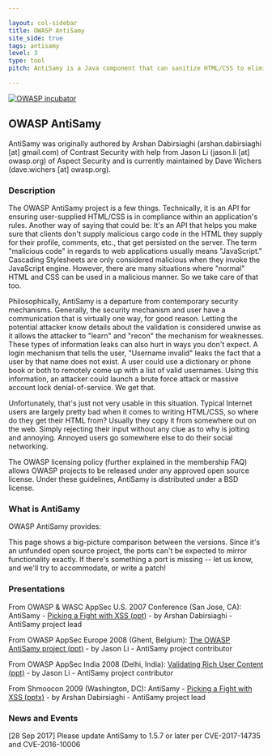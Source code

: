 ```yaml
---

layout: col-sidebar
title: OWASP AntiSamy
site_side: true
tags: antisamy
level: 3
type: tool
pitch: AntiSamy is a Java component that can sanitize HTML/CSS to eliminate potentially malicious JavaScript.

---
```

<!-- rebuild 40 -->

[![OWASP incubator](https://img.shields.io/badge/owasp-incubator%20project-blue)](https://www.owasp.org/projects)

## OWASP AntiSamy

AntiSamy was originally authored by Arshan Dabirsiaghi (arshan.dabirsiaghi [at] gmail.com) of Contrast Security with help from Jason Li (jason.li [at] owasp.org) of Aspect Security and is currently maintained by Dave Wichers (dave.wichers [at] owasp.org).

### Description
The OWASP AntiSamy project is a few things. Technically, it is an API for ensuring user-supplied HTML/CSS is in compliance within an application's rules. Another way of saying that could be: It's an API that helps you make sure that clients don't supply malicious cargo code in the HTML they supply for their profile, comments, etc., that get persisted on the server. The term "malicious code" in regards to web applications usually means "JavaScript." Cascading Stylesheets are only considered malicious when they invoke the JavaScript engine. However, there are many situations where "normal" HTML and CSS can be used in a malicious manner. So we take care of that too.

Philosophically, AntiSamy is a departure from contemporary security mechanisms. Generally, the security mechanism and user have a communication that is virtually one way, for good reason. Letting the potential attacker know details about the validation is considered unwise as it allows the attacker to "learn" and "recon" the mechanism for weaknesses. These types of information leaks can also hurt in ways you don't expect. A login mechanism that tells the user, "Username invalid" leaks the fact that a user by that name does not exist. A user could use a dictionary or phone book or both to remotely come up with a list of valid usernames. Using this information, an attacker could launch a brute force attack or massive account lock denial-of-service. We get that.

Unfortunately, that's just not very usable in this situation. Typical Internet users are largely pretty bad when it comes to writing HTML/CSS, so where do they get their HTML from? Usually they copy it from somewhere out on the web. Simply rejecting their input without any clue as to why is jolting and annoying. Annoyed users go somewhere else to do their social networking.

The OWASP licensing policy (further explained in the membership FAQ) allows OWASP projects to be released under any approved open source license. Under these guidelines, AntiSamy is distributed under a BSD license.

### What is AntiSamy
OWASP AntiSamy provides:

This page shows a big-picture comparison between the versions. Since it's an unfunded open source project, the ports can't be expected to mirror functionality exactly. If there's something a port is missing -- let us know, and we'll try to accommodate, or write a patch!

### Presentations
From OWASP & WASC AppSec U.S. 2007 Conference (San Jose, CA): AntiSamy - [Picking a Fight with XSS (ppt)](https://owasp.org/www-project-antisamy/assets/files/OWASP-WASCAppSec2007SanJose_AntiSamy.ppt) - by Arshan Dabirsiaghi - AntiSamy project lead

From OWASP AppSec Europe 2008 (Ghent, Belgium): [The OWASP AntiSamy project (ppt)](https://owasp.org/www-project-antisamy/assets/files/AppSecEU08-AntiSamy.ppt) - by Jason Li - AntiSamy project contributor

From OWASP AppSec India 2008 (Delhi, India): [Validating Rich User Content (ppt)](https://owasp.org/www-project-antisamy/assets/files/AppSecIN08-ValidatingRichUserContent.ppt) - by Jason Li - AntiSamy project contributor

From Shmoocon 2009 (Washington, DC): AntiSamy - [Picking a Fight with XSS (pptx)](https://slideplayer.com/slide/4360528/) - by Arshan Dabirsiaghi - AntiSamy project lead

### News and Events
[28 Sep 2017] Please update AntiSamy to 1.5.7 or later per CVE-2017-14735 and CVE-2016-10006

